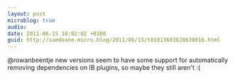 ```yaml
---
layout: post
microblog: true
audio: 
date: 2011-06-15 16:02:02 +0100
guid: http://samdeane.micro.blog/2011/06/15/t81013603628630016.html
---
```

@rowanbeentje new versions seem to have some support for automatically removing dependencies on IB plugins, so maybe they still aren't :(
